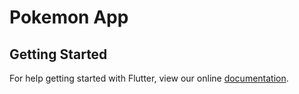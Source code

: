 # Pokemon App



## Getting Started

For help getting started with Flutter, view our online
[documentation](https://flutter.io/).
